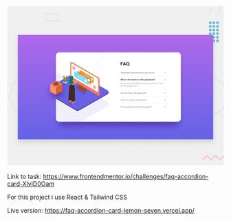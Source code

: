 ![Preview](./src/assets/desktop-preview.jpg)

Link to task: https://www.frontendmentor.io/challenges/faq-accordion-card-XlyjD0Oam

For this project i use React & Tailwind CSS

Live version: https://faq-accordion-card-lemon-seven.vercel.app/
